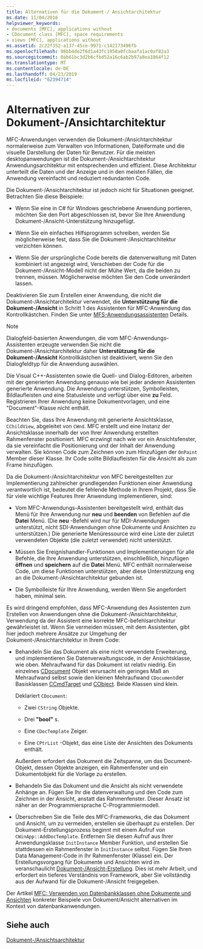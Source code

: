 ```yaml
---
title: Alternativen für die Dokument-/ Ansichtarchitektur
ms.date: 11/04/2016
helpviewer_keywords:
- documents [MFC], applications without
- CDocument class [MFC], space requirements
- views [MFC], applications without
ms.assetid: 2c22f352-a137-45ce-9971-c142173496fb
ms.openlocfilehash: 98bb4de2f6d1a43fc1958a0fcbaafa1ac0af82a3
ms.sourcegitcommit: 0ab61bc3d2b6cfbd52a16c6ab2b97a8ea1864f12
ms.translationtype: MT
ms.contentlocale: de-DE
ms.lasthandoff: 04/23/2019
ms.locfileid: "62394714"
---
```

# <a name="alternatives-to-the-documentview-architecture"></a>Alternativen zur Dokument-/Ansichtarchitektur

MFC-Anwendungen verwenden die Dokument-/Ansichtarchitektur normalerweise zum Verwalten von Informationen, Dateiformate und die visuelle Darstellung der Daten für Benutzer. Für die meisten desktopanwendungen ist die Dokument-/Ansichtarchitektur Anwendungsarchitektur mit entsprechenden und effizient. Diese Architektur unterteilt die Daten und der Anzeige und in den meisten Fällen, die Anwendung vereinfacht und reduziert redundanten Code.

Die Dokument-/Ansichtarchitektur ist jedoch nicht für Situationen geeignet. Betrachten Sie diese Beispiele:

- Wenn Sie eine in C# für Windows geschriebene Anwendung portieren, möchten Sie den Port abgeschlossen ist, bevor Sie Ihre Anwendung Dokument-/Ansicht-Unterstützung hinzugefügt.

- Wenn Sie ein einfaches Hilfsprogramm schreiben, werden Sie möglicherweise fest, dass Sie die Dokument-/Ansichtarchitektur verzichten können.

- Wenn Sie der ursprüngliche Code bereits die datenverwaltung mit Daten kombiniert ist angezeigt wird, Verschieben der Code für die Dokument-/Ansicht-Modell nicht der Mühe Wert, da die beiden zu trennen, müssen. Möglicherweise möchten Sie den Code unverändert lassen.

Deaktivieren Sie zum Erstellen einer Anwendung, die nicht die Dokument-/Ansichtarchitektur verwendet, die **Unterstützung für die Dokument-/Ansicht** in Schritt 1 des Assistenten für MFC-Anwendung das Kontrollkästchen. Finden Sie unter [MFS-Anwendungsassistenten](../mfc/reference/mfc-application-wizard.md) Details.

> [!NOTE]
>  Dialogfeld-basierten Anwendungen, die vom MFC-Anwendungs-Assistenten erzeugte verwenden Sie nicht die Dokument-/Ansichtarchitektur daher **Unterstützung für die Dokument-/Ansicht** Kontrollkästchen ist deaktiviert, wenn Sie den Dialogfeldtyp für die Anwendung auswählen.

Die Visual C++-Assistenten sowie die Quell- und Dialog-Editoren, arbeiten mit der generierten Anwendung genauso wie bei jeder anderen Assistenten generierte Anwendung. Die Anwendung unterstützen, Symbolleisten, Bildlaufleisten und eine Statusleiste und verfügt über eine **zu** Feld. Registrieren Ihrer Anwendung keine Dokumentvorlagen, und eine "Document"-Klasse nicht enthält.

Beachten Sie, dass Ihre Anwendung mit generierte Ansichtsklasse, `CChildView`, abgeleitet von `CWnd`. MFC erstellt und eine Instanz der Ansichtsklasse innerhalb der von Ihrer Anwendung erstellten Rahmenfenster positioniert. MFC erzwingt nach wie vor ein Ansichtsfenster, da sie vereinfacht die Positionierung und der Inhalt der Anwendung verwalten. Sie können Code zum Zeichnen von zum Hinzufügen der `OnPaint` Member dieser Klasse. Ihr Code sollte Bildlaufleisten für die Ansicht als zum Frame hinzufügen.

Da die Dokument-/Ansichtarchitektur von MFC bereitgestellten zur Implementierung zahlreicher grundlegenden Funktionen einer Anwendung verantwortlich ist, bedeutet die fehlende Methode in Ihrem Projekt, dass Sie für viele wichtige Features Ihrer Anwendung implementieren, sind:

- Vom MFC-Anwendungs-Assistenten bereitgestellt wird, enthält das Menü für Ihre Anwendung nur **neu** und **beenden** von Befehlen auf die **Datei** Menü. (Die **neu** -Befehl wird nur für MDI-Anwendungen unterstützt, nicht SDI-Anwendungen ohne Dokumente und Ansichten zu unterstützen.) Die generierte Menüressource wird eine Liste der zuletzt verwendeten Objekte (die zuletzt verwendet) nicht unterstützt.

- Müssen Sie Ereignishandler-Funktionen und Implementierungen für alle Befehle, die Ihre Anwendung unterstützen, einschließlich, hinzufügen **öffnen** und **speichern** auf die **Datei** Menü. MFC enthält normalerweise Code, um diese Funktionen unterstützen, aber diese Unterstützung eng an die Dokument-/Ansichtarchitektur gebunden ist.

- Die Symbolleiste für Ihre Anwendung, werden Wenn Sie angefordert haben, minimal sein.

Es wird dringend empfohlen, dass MFC-Anwendung des Assistenten zum Erstellen von Anwendungen ohne die Dokument-/Ansichtarchitektur, Verwendung da der Assistent eine korrekte MFC-befehlsarchitektur gewährleistet ist. Wenn Sie vermeiden müssen, mit dem Assistenten, gibt hier jedoch mehrere Ansätze zur Umgehung der Dokument-/Ansichtarchitektur in Ihrem Code:

- Behandeln Sie das Dokument als eine nicht verwendete Erweiterung, und implementieren Sie Datenverwaltungscode, in der Ansichtsklasse, wie oben. Mehraufwand für das Dokument ist relativ niedrig. Ein einzelnes [CDocument](../mfc/reference/cdocument-class.md) Objekt verursacht ein geringes Maß an Mehraufwand selbst sowie den kleinen Mehraufwand `CDocument`der Basisklassen [CCmdTarget](../mfc/reference/ccmdtarget-class.md) und [CObject](../mfc/reference/cobject-class.md). Beide Klassen sind klein.

   Deklariert `CDocument`:

  - Zwei `CString` Objekte.

  - Drei **"bool"** s.

  - Eine `CDocTemplate` Zeiger.

  - Eine `CPtrList` -Objekt, das eine Liste der Ansichten des Dokuments enthält.

  Außerdem erfordert das Dokument die Zeitspanne, um das Document-Objekt, dessen Objekte anzeigen, ein Rahmenfenster und ein Dokumentobjekt für die Vorlage zu erstellen.

- Behandeln Sie das Dokument und die Ansicht als nicht verwendete Anhänge an. Fügen Sie Ihr die datenverwaltung und den Code zum Zeichnen in der Ansicht, anstatt das Rahmenfenster. Dieser Ansatz ist näher an der Programmiersprache C-Programmiermodell.

- Überschreiben Sie die Teile des MFC-Frameworks, die das Dokument und Ansicht, um zu vermeiden, erstellen sie überhaupt zu erstellen. Der Dokument-Erstellungsprozess beginnt mit einem Aufruf von `CWinApp::AddDocTemplate`. Entfernen Sie diesen Aufruf aus Ihrer Anwendungsklasse `InitInstance` Member Funktion, und erstellen Sie stattdessen ein Rahmenfenster in `InitInstance` selbst. Fügen Sie Ihren Data Management-Code in Ihr Rahmenfenster (Klasse) ein. Der Erstellungsvorgang für Dokumente und Ansichten wird im veranschaulicht [Dokument-/Ansicht-Erstellung](../mfc/document-view-creation.md). Dies ist mehr Arbeit, und erfordert ein tieferes Verständnis von Framework, aber Sie vollständig aus der Aufwand für die Dokument-/Ansicht freigegeben.

Der Artikel [MFC: Verwenden von Datenbankklassen ohne Dokumente und Ansichten](../data/mfc-using-database-classes-without-documents-and-views.md) konkreter Beispiele von Dokument/Ansicht alternativen im Kontext von datenbankanwendungen.

## <a name="see-also"></a>Siehe auch

[Dokument-/Ansichtsarchitektur](../mfc/document-view-architecture.md)
